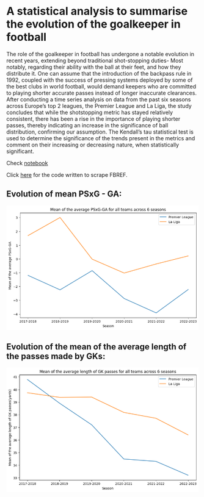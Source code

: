 
# A statistical analysis to summarise the evolution of the goalkeeper in football


The role of the goalkeeper in football has undergone a notable
evolution in recent years, extending beyond traditional shot-stopping
duties- Most notably, regarding their ability with the ball at their feet,
and how they distribute it. One can assume that the introduction of
the backpass rule in 1992, coupled with the success of pressing systems
deployed by some of the best clubs in world football, would demand
keepers who are committed to playing shorter accurate passes instead
of longer inaccurate clearances. After conducting a time series analysis
on data from the past six seasons across Europe’s top 2 leagues, the
Premier League and La Liga, the study concludes that while the shotstopping
metric has stayed relatively consistent, there has been a rise in
the importance of playing shorter passes, thereby indicating an increase
in the significance of ball distribution, confirming our assumption. The
Kendall’s tau statistical test is used to determine the significance of the
trends present in the metrics and comment on their increasing or decreasing
nature, when statistically significant.



Check [notebook](./eda.ipynb)

Click [here](./utils.py) for the code written to scrape FBREF.


## Evolution of mean PSxG - GA:


![](./psxg_minus_ga.png)



## Evolution of the mean of the average length of the passes made by GKs:


![](./avg_pass_length.png)




